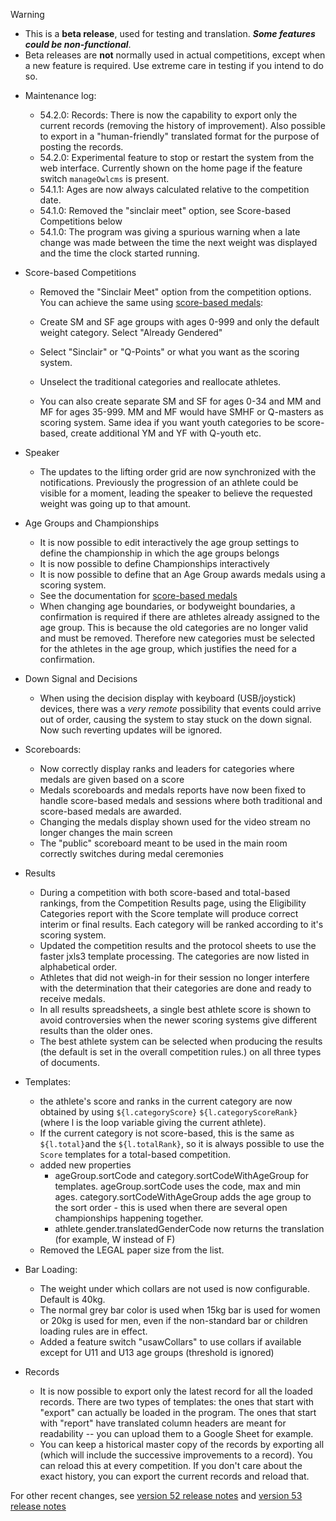 > [!WARNING]
>
> - This is a **beta release**, used for testing and translation. ***Some features could be non-functional***.
> - Beta releases are **not** normally used in actual competitions, except when a new feature is required. Use extreme care in testing if you intend to do so.

- Maintenance log:
  - 54.2.0: Records: There is now the capability to export only the current records (removing the history of improvement).  Also possible to export in a "human-friendly" translated format for the purpose of posting the records.
  - 54.2.0: Experimental feature to stop or restart the system from the web interface.  Currently shown on the home page if the feature switch `manageOwlcms` is present.
  - 54.1.1: Ages are now always calculated relative to the competition date.
  - 54.1.0: Removed the "sinclair meet" option, see Score-based Competitions below
  - 54.1.0: The program was giving a spurious warning when a late change was made between the time the next weight was displayed and the time the clock  started running.

- Score-based Competitions
  -  Removed the "Sinclair Meet" option from the competition options.  You can achieve the same using [score-based medals](https://jflamy.github.io/owlcms4/#/ScoreBasedCompetitions):
    - Create SM and SF age groups with ages 0-999 and only the default weight category.  Select "Already Gendered"

    - Select "Sinclair" or "Q-Points" or what you want as the scoring system. 

    - Unselect the traditional categories and reallocate athletes.

    - You can also create separate SM and SF for ages 0-34 and MM and MF for ages 35-999.  MM and MF would have SMHF or Q-masters as scoring system.  Same idea if you want youth categories to be score-based,  create additional YM and YF with Q-youth etc.

- Speaker
  - The updates to the lifting order grid are now synchronized with the notifications.  Previously the progression of an athlete could be visible for a moment, leading the speaker to believe the requested weight was going up to that amount.

- Age Groups and Championships
  - It is now possible to edit interactively the age group settings to define the championship in which the age groups belongs
  - It is now possible to define Championships interactively
  - It is now possible to define that an Age Group awards medals using a scoring system.
  - See the documentation for [score-based medals](https://jflamy.github.io/owlcms4/#/ScoreBasedCompetitions)
  - When changing age boundaries, or bodyweight boundaries, a confirmation is required if there are athletes already assigned to the age group.  This is because the old categories are no longer valid and must be removed. Therefore new categories must be selected for the athletes in the age group, which justifies the need for a confirmation.
- Down Signal and Decisions
  - When using the decision display with keyboard (USB/joystick) devices, there was a *very remote* possibility that events could arrive out of order, causing the system to stay stuck on the down signal.  Now such reverting updates will be ignored.
- Scoreboards:
  - Now correctly display ranks and leaders for categories where medals are given based on a score 
  - Medals scoreboards and medals reports have now been fixed to handle score-based medals and sessions where both traditional and score-based medals are awarded.
  - Changing the medals display shown used for the video stream no longer changes the main screen
  - The "public" scoreboard meant to be used in the main room correctly switches during medal ceremonies
- Results
  - During a competition with both score-based and total-based rankings, from the Competition Results page, using the Eligibility Categories report with the Score template will produce correct interim or final results.   Each category will be ranked according to it's scoring system.
  - Updated the competition results and the protocol sheets to use the faster jxls3 template processing. The categories are now listed in alphabetical order.
  - Athletes that did not weigh-in for their session no longer interfere with the determination that their categories are done and ready to receive medals.
  - In all results spreadsheets, a single best athlete score is shown to avoid controversies when the newer scoring systems give different results than the older ones.  
  - The best athlete system can be selected when producing the results (the default is set in the overall competition rules.) on all three types of documents.
- Templates:
  - the athlete's score and ranks in the current category are now obtained by using `${l.categoryScore}` `${l.categoryScoreRank}` (where l is the loop variable giving the current athlete).  
  - If the current category is not score-based, this is the same as `${l.total}`and the `${l.totalRank}`, so it is always possible to use the `Score` templates for a total-based competition.
  - added new properties 
    - ageGroup.sortCode and category.sortCodeWithAgeGroup for templates.  ageGroup.sortCode uses the code, max and min ages.  category.sortCodeWithAgeGroup adds the age group to the sort order - this is used when there are several open championships happening together.
    - athlete.gender.translatedGenderCode now returns the translation (for example, W instead of F)
  - Removed the LEGAL paper size from the list.
- Bar Loading:
  - The weight under which collars are not used is now configurable.  Default is 40kg.
  - The normal grey bar color is used when 15kg bar is used for women or 20kg is used for men, even if the non-standard bar or children loading rules are in effect.
  -  Added a feature switch "usawCollars" to use collars if available except for U11 and U13 age groups (threshold is ignored)
- Records
  - It is now possible to export only the latest record for all the loaded records.  There are two types of templates: the ones that start with "export" can actually be loaded in the program. The ones that start with "report" have translated column headers are meant for readability -- you can upload them to a Google Sheet for example.
  - You can keep a historical master copy of the records by exporting all (which will include the successive improvements to a record).  You can reload this at every competition.  If you don't care about the exact history, you can export the current records and reload that.


For other recent changes, see [version 52 release notes](https://github.com/owlcms/owlcms4/releases/tag/52.0.6) and [version 53 release notes](https://github.com/owlcms/owlcms4/releases/tag/53.1.0)

